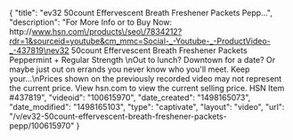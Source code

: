 {
    "title": "ev32 50count Effervescent Breath Freshener Packets  Pepp...",
    "description": "For More Info or to Buy Now: http:\/\/www.hsn.com\/products\/seo\/7834212?rdr=1&sourceid=youtube&cm_mmc=Social-_-Youtube-_-ProductVideo-_-437819\nev32 50count Effervescent Breath Freshener Packets  Peppermint + Regular Strength  \nOut to lunch? Downtown for a date? Or maybe just out on errands  you never know who you'll meet. Keep your...\nPrices shown on the previously recorded video may not represent the current price.  View hsn.com to view the current selling price. HSN Item #437819",
    "videoid": "100615970",
    "date_created": "1498165073",
    "date_modified": "1498165103",
    "type": "captivate",
    "layout": "video",
    "url": "\/v\/ev32-50count-effervescent-breath-freshener-packets-pepp\/100615970"
}